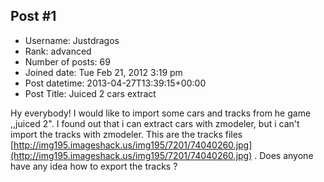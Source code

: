 ## Post #1
- Username: Justdragos
- Rank: advanced
- Number of posts: 69
- Joined date: Tue Feb 21, 2012 3:19 pm
- Post datetime: 2013-04-27T13:39:15+00:00
- Post Title: Juiced 2 cars extract

Hy everybody! I would like to import some cars and tracks from he game ,,juiced 2". I found out that i can extract cars with zmodeler, but i can't import the tracks with zmodeler. This are the tracks files [http://img195.imageshack.us/img195/7201/74040260.jpg](http://img195.imageshack.us/img195/7201/74040260.jpg) . Does anyone have any idea how to export the tracks ?
